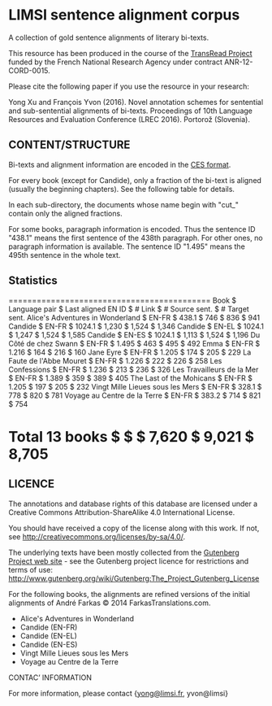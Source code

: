 # LIMSI sentence alignment corpus #
A collection of gold sentence alignments of literary bi-texts.

This resource has been produced in the course of the
[TransRead Project](https://transread.limsi.fr) funded
by the French National Research Agency under contract
ANR-12-CORD-0015.

Please cite the following paper if you use the resource in your research:

Yong Xu and François Yvon (2016). Novel annotation schemes for sentential 
and sub-sentential alignments of bi-texts. Proceedings of 10th Language 
Resources and Evaluation Conference (LREC 2016). Portorož (Slovenia).

## CONTENT/STRUCTURE ##

Bi-texts and alignment information are encoded in the [CES format](http://www.cs.vassar.edu/CES/).

For every book (except for Candide), only a fraction of the bi-text is aligned (usually the 
beginning chapters). See the following table for details. 

In each sub-directory, the documents whose name begin with "cut_" contain only the aligned fractions.
 
For some books, paragraph information is encoded. Thus 
the sentence ID "438.1" means the first sentence of the 438th paragraph.
For other ones, no paragraph information is available. The
sentence ID "1.495" means the 495th sentence in the whole text.


## Statistics ##
===========================================
Book                              $ Language pair $ Last aligned EN ID $ # Link $ # Source sent. $ # Target sent.
Alice's Adventures in Wonderland  $ EN-FR         $ 438.1              $ 746    $ 836            $ 941    
Candide                           $ EN-FR         $ 1024.1             $ 1,230  $ 1,524          $ 1,346
Candide                           $ EN-EL         $ 1024.1             $ 1,247  $ 1,524          $ 1,585
Candide                           $ EN-ES         $ 1024.1             $ 1,113  $ 1,524          $ 1,196
Du Côté de chez Swann             $ EN-FR         $ 1.495              $ 463    $ 495            $ 492
Emma                              $ EN-FR         $ 1.216              $ 164    $ 216            $ 160
Jane Eyre                         $ EN-FR         $ 1.205              $ 174    $ 205            $ 229
La Faute de l'Abbe Mouret         $ EN-FR         $ 1.226              $ 222    $ 226            $ 258
Les Confessions                   $ EN-FR         $ 1.236              $ 213    $ 236            $ 326
Les Travailleurs de la Mer        $ EN-FR         $ 1.389              $ 359    $ 389            $ 405
The Last of the Mohicans          $ EN-FR         $ 1.205              $ 197    $ 205            $ 232
Vingt Mille Lieues sous les Mers  $ EN-FR         $ 328.1              $ 778    $ 820            $ 781
Voyage au Centre de la Terre      $ EN-FR         $ 383.2              $ 714    $ 821            $ 754

Total         13 books            $               $                    $ 7,620  $ 9,021         $ 8,705
===========================================

## LICENCE ##

The annotations and database rights of this database are licensed under a Creative Commons Attribution-ShareAlike 4.0 International License.

You should have received a copy of the license along with this work. If not, see <http://creativecommons.org/licenses/by-sa/4.0/>.

The underlying texts have been mostly collected from the [Gutenberg Project web site](http://www.gutenberg.org/) - see the Gutenberg project licence for restrictions and terms of use: http://www.gutenberg.org/wiki/Gutenberg:The_Project_Gutenberg_License

For the following books, the alignments are refined versions of the initial alignments of André Farkas 
© 2014 FarkasTranslations.com.
* Alice's Adventures in Wonderland
* Candide (EN-FR)
* Candide (EN-EL)
* Candide (EN-ES)
* Vingt Mille Lieues sous les Mers
* Voyage au Centre de la Terre

CONTAC’ INFORMATION

For more information, please contact {yong@limsi.fr, yvon@limsi}

